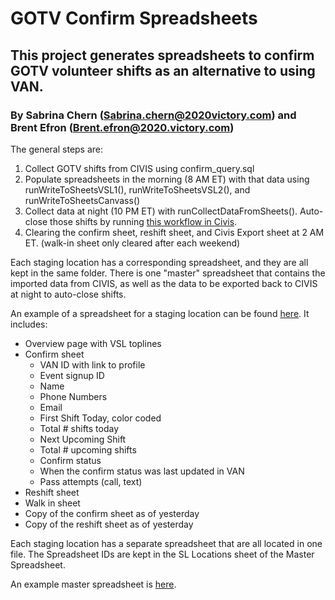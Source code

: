 # GOTV Confirm Spreadsheets 
## This project generates spreadsheets to confirm GOTV volunteer shifts as an alternative to using VAN. 

### By Sabrina Chern (Sabrina.chern@2020victory.com) and Brent Efron (Brent.efron@2020.victory.com)
 
The general steps are: 
1. Collect GOTV shifts from CIVIS using confirm_query.sql
2. Populate spreadsheets in the morning (8 AM ET) with that data using runWriteToSheetsVSL1(), runWriteToSheetsVSL2(), and runWriteToSheetsCanvass()
3. Collect data at night (10 PM ET) with runCollectDataFromSheets(). Auto-close those shifts by running [this workflow in Civis](https://platform.civisanalytics.com/spa/#/workflows/23346). 
5. Clearing the confirm sheet, reshift sheet, and Civis Export sheet at 2 AM ET. (walk-in sheet only cleared after each weekend)

Each staging location has a corresponding spreadsheet, and they are all kept in the same folder. There is one "master" spreadsheet that contains the imported data from CIVIS, as well as the data to be exported back to CIVIS at night to auto-close shifts. 

An example of a spreadsheet for a staging location can be found [here](https://docs.google.com/spreadsheets/d/1zVJ8ZWhDKsbfMmzDPo0-1ShYsYfpOdoBcDnOMog5z6U/edit?usp=sharing). It includes: 

- Overview page with VSL toplines 
- Confirm sheet 
  - VAN ID with link to profile
  - Event signup ID
  - Name 
  - Phone Numbers
  - Email
  - First Shift Today, color coded
  - Total # shifts today
  - Next Upcoming Shift
  - Total # upcoming shifts
  - Confirm status
  - When the confirm status was last updated in VAN
  - Pass attempts (call, text)
- Reshift sheet 
- Walk in sheet 
- Copy of the confirm sheet as of yesterday 
- Copy of the reshift sheet as of yesterday

Each staging location has a separate spreadsheet that are all located in one file. The Spreadsheet IDs are kept in the SL Locations sheet of the Master Spreadsheet.

An example master spreadsheet is [here](https://docs.google.com/spreadsheets/d/1vpDcuFy-qOgZyucM2k2QkTVNaICj1jq0phCfyAoGShA/edit?usp=sharing).
